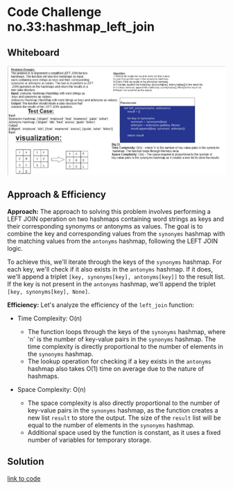 # Code Challenge no.33:hashmap_left_join

## Whiteboard

![Alt text](image.png)

## Approach & Efficiency

**Approach:**
The approach to solving this problem involves performing a LEFT JOIN operation on two hashmaps containing word strings as keys and their corresponding synonyms or antonyms as values. The goal is to combine the key and corresponding values from the `synonyms` hashmap with the matching values from the `antonyms` hashmap, following the LEFT JOIN logic.

To achieve this, we'll iterate through the keys of the `synonyms` hashmap. For each key, we'll check if it also exists in the `antonyms` hashmap. If it does, we'll append a triplet `[key, synonyms[key], antonyms[key]]` to the result list. If the key is not present in the `antonyms` hashmap, we'll append the triplet `[key, synonyms[key], None]`.

**Efficiency:**
Let's analyze the efficiency of the `left_join` function:

- Time Complexity: O(n)
  - The function loops through the keys of the `synonyms` hashmap, where 'n' is the number of key-value pairs in the `synonyms` hashmap. The time complexity is directly proportional to the number of elements in the `synonyms` hashmap.
  - The lookup operation for checking if a key exists in the `antonyms` hashmap also takes O(1) time on average due to the nature of hashmaps.

- Space Complexity: O(n)
  - The space complexity is also directly proportional to the number of key-value pairs in the `synonyms` hashmap, as the function creates a new list `result` to store the output. The size of the `result` list will be equal to the number of elements in the `synonyms` hashmap.
  - Additional space used by the function is constant, as it uses a fixed number of variables for temporary storage.

## Solution

[link to code](hashmap_left_join.py)
